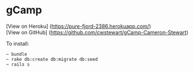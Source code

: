 # gCamp

[View on Heroku] (https://pure-fjord-2386.herokuapp.com/) <br/>
[View on GitHub] (https://github.com/cwstewart/gCamp-Cameron-Stewart)


To install:

```
~ bundle
~ rake db:create db:migrate db:seed
~ rails s
```
